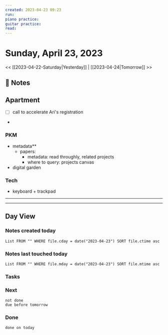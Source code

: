 ```yaml
---
created: 2023-04-23 09:23
run: 
piano practice: 
guitar practice: 
read: 
---
```


# Sunday, April 23, 2023

<< [[2023-04-22-Saturday|Yesterday]] | [[2023-04-24|Tomorrow]] >>


## 📝 Notes

## Apartment
- [ ] call to accelerate Ari's registration
- 


### PKM
- metadata**
	- papers: 
		- metadata: read throughly, related projects
		- where to query: projects canvas
- digital garden

### Tech
- keyboard + trackpad


---




---
## Day View
### Notes created today
```dataview
List FROM "" WHERE file.cday = date("2023-04-23") SORT file.ctime asc
```
### Notes last touched today
```dataview
List FROM "" WHERE file.mday = date("2023-04-23") SORT file.mtime asc
```

### Tasks

### Next

```tasks
not done 
due before tomorrow
```

### Done

```tasks
done on today
```
